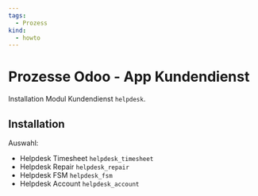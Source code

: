 ```yaml
---
tags:
  - Prozess
kind:
  - howto
---
```

# Prozesse Odoo - App Kundendienst
Installation Modul Kundendienst `helpdesk`.

## Installation

Auswahl:
* Helpdesk Timesheet `helpdesk_timesheet`
* Helpdesk Repair `helpdesk_repair`
* Helpdesk FSM `helpdesk_fsm`
* Helpdesk Account `helpdesk_account`